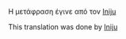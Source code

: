 H μετάφραση έγινε από τον [Iniju](User:Iniju "wikilink")

This translation was done by [Iniju](User:Iniju "wikilink")